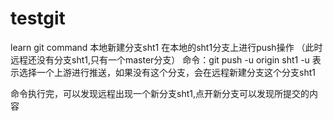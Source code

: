 # testgit
learn git command
本地新建分支sht1 
在本地的sht1分支上进行push操作 （此时远程还没有分支sht1,只有一个master分支）
命令：git push -u origin sht1 
-u 表示选择一个上游进行推送，如果没有这个分支，会在远程新建分支这个分支sht1

命令执行完，可以发现远程出现一个新分支sht1,点开新分支可以发现所提交的内容
